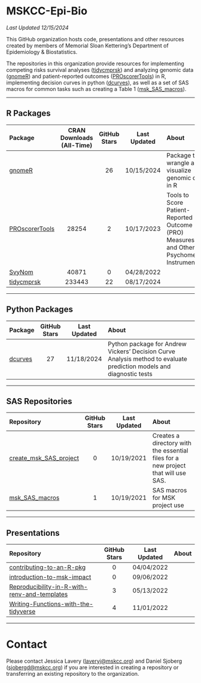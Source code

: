 <!-- README.md is generated from README.Rmd. Please edit that file -->

# **MSKCC-Epi-Bio**

*Last Updated 12/15/2024*

This GitHub organization hosts code, presentations and other resources
created by members of Memorial Sloan Kettering’s Department of
Epidemiology & Biostatistics.

The repositories in this organization provide resources for implementing
competing risks survival analyses
([tidycmprsk](https://github.com/MSKCC-Epi-Bio/tidycmprsk)) and
analyzing genomic data
([gnomeR](https://github.com/MSKCC-Epi-Bio/gnomeR)) and patient-reported
outcomes
([PROscorerTools](https://github.com/MSKCC-Epi-Bio/PROscorerTools)) in
R, implementing decision curves in python
([dcurves](https://github.com/MSKCC-Epi-Bio/dcurves)), as well as a set
of SAS macros for common tasks such as creating a Table 1
([msk\_SAS\_macros](https://github.com/MSKCC-Epi-Bio/msk_SAS_macros)).

------------------------------------------------------------------------

## **R Packages**

<table>
<colgroup>
<col style="width: 9%" />
<col style="width: 16%" />
<col style="width: 8%" />
<col style="width: 8%" />
<col style="width: 56%" />
</colgroup>
<thead>
<tr class="header">
<th style="text-align: left;">Package</th>
<th style="text-align: center;">CRAN Downloads (All-Time)</th>
<th style="text-align: center;">GitHub Stars</th>
<th style="text-align: center;">Last Updated</th>
<th style="text-align: left;">About</th>
</tr>
</thead>
<tbody>
<tr class="odd">
<td style="text-align: left;"><a
href="https://github.com/MSKCC-Epi-Bio/gnomeR">gnomeR</a></td>
<td style="text-align: center;"></td>
<td style="text-align: center;">26</td>
<td style="text-align: center;">10/15/2024</td>
<td style="text-align: left;">Package to wrangle and visualize genomic
data in R</td>
</tr>
<tr class="even">
<td style="text-align: left;"><a
href="https://github.com/MSKCC-Epi-Bio/PROscorerTools">PROscorerTools</a></td>
<td style="text-align: center;">28254</td>
<td style="text-align: center;">2</td>
<td style="text-align: center;">10/17/2023</td>
<td style="text-align: left;">Tools to Score Patient-Reported Outcome
(PRO) Measures and Other Psychometric Instruments</td>
</tr>
<tr class="odd">
<td style="text-align: left;"><a
href="https://github.com/MSKCC-Epi-Bio/SvyNom">SvyNom</a></td>
<td style="text-align: center;">40871</td>
<td style="text-align: center;">0</td>
<td style="text-align: center;">04/28/2022</td>
<td style="text-align: left;"></td>
</tr>
<tr class="even">
<td style="text-align: left;"><a
href="https://github.com/MSKCC-Epi-Bio/tidycmprsk">tidycmprsk</a></td>
<td style="text-align: center;">233443</td>
<td style="text-align: center;">22</td>
<td style="text-align: center;">08/17/2024</td>
<td style="text-align: left;"></td>
</tr>
</tbody>
</table>

------------------------------------------------------------------------

## **Python Packages**

<table>
<colgroup>
<col style="width: 5%" />
<col style="width: 9%" />
<col style="width: 9%" />
<col style="width: 76%" />
</colgroup>
<thead>
<tr class="header">
<th style="text-align: left;">Package</th>
<th style="text-align: center;">GitHub Stars</th>
<th style="text-align: center;">Last Updated</th>
<th style="text-align: left;">About</th>
</tr>
</thead>
<tbody>
<tr class="odd">
<td style="text-align: left;"><a
href="https://github.com/MSKCC-Epi-Bio/dcurves">dcurves</a></td>
<td style="text-align: center;">27</td>
<td style="text-align: center;">11/18/2024</td>
<td style="text-align: left;">Python package for Andrew Vickers’
Decision Curve Analysis method to evaluate prediction models and
diagnostic tests</td>
</tr>
</tbody>
</table>

------------------------------------------------------------------------

## **SAS Repositories**

<table>
<colgroup>
<col style="width: 17%" />
<col style="width: 10%" />
<col style="width: 10%" />
<col style="width: 61%" />
</colgroup>
<thead>
<tr class="header">
<th style="text-align: left;">Repository</th>
<th style="text-align: center;">GitHub Stars</th>
<th style="text-align: center;">Last Updated</th>
<th style="text-align: left;">About</th>
</tr>
</thead>
<tbody>
<tr class="odd">
<td style="text-align: left;"><a
href="https://github.com/MSKCC-Epi-Bio/create_msk_SAS_project">create_msk_SAS_project</a></td>
<td style="text-align: center;">0</td>
<td style="text-align: center;">10/19/2021</td>
<td style="text-align: left;">Creates a directory with the essential
files for a new project that will use SAS.</td>
</tr>
<tr class="even">
<td style="text-align: left;"><a
href="https://github.com/MSKCC-Epi-Bio/msk_SAS_macros">msk_SAS_macros</a></td>
<td style="text-align: center;">1</td>
<td style="text-align: center;">10/19/2021</td>
<td style="text-align: left;">SAS macros for MSK project use</td>
</tr>
</tbody>
</table>

------------------------------------------------------------------------

## **Presentations**

<table>
<colgroup>
<col style="width: 56%" />
<col style="width: 17%" />
<col style="width: 17%" />
<col style="width: 7%" />
</colgroup>
<thead>
<tr class="header">
<th style="text-align: left;">Repository</th>
<th style="text-align: center;">GitHub Stars</th>
<th style="text-align: center;">Last Updated</th>
<th style="text-align: left;">About</th>
</tr>
</thead>
<tbody>
<tr class="odd">
<td style="text-align: left;"><a
href="https://github.com/MSKCC-Epi-Bio/contributing-to-an-R-pkg">contributing-to-an-R-pkg</a></td>
<td style="text-align: center;">0</td>
<td style="text-align: center;">04/04/2022</td>
<td style="text-align: left;"></td>
</tr>
<tr class="even">
<td style="text-align: left;"><a
href="https://github.com/MSKCC-Epi-Bio/introduction-to-msk-impact">introduction-to-msk-impact</a></td>
<td style="text-align: center;">0</td>
<td style="text-align: center;">09/06/2022</td>
<td style="text-align: left;"></td>
</tr>
<tr class="odd">
<td style="text-align: left;"><a
href="https://github.com/MSKCC-Epi-Bio/Reproducibility-in-R-with-renv-and-templates">Reproducibility-in-R-with-renv-and-templates</a></td>
<td style="text-align: center;">3</td>
<td style="text-align: center;">05/13/2022</td>
<td style="text-align: left;"></td>
</tr>
<tr class="even">
<td style="text-align: left;"><a
href="https://github.com/MSKCC-Epi-Bio/Writing-Functions-with-the-tidyverse">Writing-Functions-with-the-tidyverse</a></td>
<td style="text-align: center;">4</td>
<td style="text-align: center;">11/01/2022</td>
<td style="text-align: left;"></td>
</tr>
</tbody>
</table>

------------------------------------------------------------------------

# **Contact**

Please contact Jessica Lavery (<laveryj@mskcc.org>) and Daniel Sjoberg
(<sjobergd@mskcc.org>) if you are interested in creating a repository or
transferring an existing repository to the organization.
